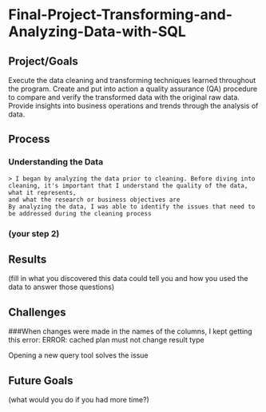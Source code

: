 # Final-Project-Transforming-and-Analyzing-Data-with-SQL

## Project/Goals
Execute the data cleaning and transforming techniques learned throughout the program.
Create and put into action a quality assurance (QA) procedure to compare and verify the transformed data with the original raw data.
Provide insights into business operations and trends through the analysis of data.

## Process
### Understanding the Data
    > I began by analyzing the data prior to cleaning. Before diving into cleaning, it's important that I understand the quality of the data, what it represents, 
    and what the research or business objectives are
    By analyzing the data, I was able to identify the issues that need to be addressed during the cleaning process
    
### (your step 2)

## Results
(fill in what you discovered this data could tell you and how you used the data to answer those questions)

## Challenges 

###When changes were made in the names of the columns, I kept getting this error:
    ERROR:  cached plan must not change result type 

Opening a new query tool solves the issue

## Future Goals
(what would you do if you had more time?)

